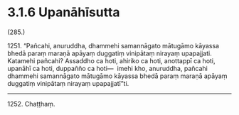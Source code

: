

# 3.1.6 Upanāhīsutta




(285.)

1251\. “Pañcahi, anuruddha, dhammehi samannāgato mātugāmo kāyassa bhedā paraṃ maraṇā apāyaṃ duggatiṃ vinipātaṃ nirayaṃ upapajjati. Katamehi pañcahi? Assaddho ca hoti, ahiriko ca hoti, anottappī ca hoti, upanāhī ca hoti, duppañño ca hoti—  imehi kho, anuruddha, pañcahi dhammehi samannāgato mātugāmo kāyassa bhedā paraṃ maraṇā apāyaṃ duggatiṃ vinipātaṃ nirayaṃ upapajjatī”ti.

---

1252\. Chaṭṭhaṃ.





